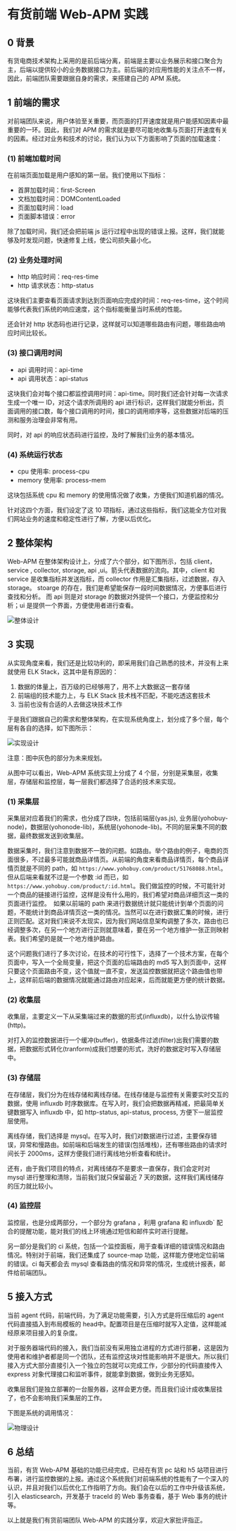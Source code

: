 # 有货前端 Web-APM 实践

## 0 背景

有货电商技术架构上采用的是前后端分离，前端是主要以业务展示和接口聚合为主，后端以提供较小的业务数据接口为主。前后端的对应用性能的关注点不一样，因此，前端团队需要跟据自身的需求，来搭建自己的 APM 系统。

## 1 前端的需求

对前端团队来说，用户体验至关重要，而页面的打开速度就是用户能感知因素中最重要的一环。因此，我们对 APM 的需求就是要尽可能地收集与页面打开速度有关的因素。经过对业务和技术的讨论，我们认为以下方面影响了页面的加载速度：

### (1) 前端加载时间

在前端页面加载是用户感知的第一层。我们使用以下指标：

* 首屏加载时间：first-Screen
* 文档加载时间：DOMContentLoaded
* 页面加载时间：load
* 页面脚本错误：error

除了加载时间，我们还会把前端 js 运行过程中出现的错误上报。这样，我们就能够及时发现问题，快速修复上线，使公司损失最小化。

### (2) 业务处理时间

* http 响应时间：req-res-time
* http 请求状态：http-status

这块我们主要查看页面请求到达到页面响应完成的时间：req-res-time，这个时间能够代表我们系统的响应速度，这个指标能衡量当时系统的性能。

还会针对 http 状态码也进行记录，这样就可以知道哪些路由有问题，哪些路由响应时间比较长。

### (3) 接口调用时间

* api 调用时间：api-time
* api 调用状态：api-status

这块我们会对每个接口都监控调用时间：api-time。同时我们还会针对每一次请求生成一个唯一 ID，对这个请求所调用的 api 进行标识，这样我们就能分析出，页面调用的接口数，每个接口调用的时间，接口的调用顺序等，这些数据对后端的压测和服务治理会非常有用。

同时，对 api 的响应状态码进行监控，及时了解我们业务的基本情况。

### (4) 系统运行状态

* cpu 使用率: process-cpu
* memory 使用率: process-mem

这块包括系统 cpu 和 memory 的使用情况做了收集，方便我们知道机器的情况。

针对这四个方面，我们设定了这 10 项指标，通过这些指标，我们这能全方位对我们网站业务的速度和稳定性进行了解，方便以后优化。

## 2 整体架构

Web-APM 在整体架构设计上，分成了六个部分，如下图所示，包括 client，service , collector, storage, api ,ui。箭头代表数据的流向。其中，client 和 service 是收集指标并发送指标，而 collector 作用是汇集指标，过滤数据，存入 storage。 stoarge 的存在，我们是希望能保存一段时间数据情况，方便事后进行查找和分析。 而 api 则是对 storage 的数据对外提供一个接口，方便监控和分析；ui 是提供一个界面，方便使用者进行查看。

![整体设计](./apm1.jpg)

## 3 实现

从实现角度来看，我们还是比较功利的，即采用我们自己熟悉的技术，并没有上来就使用 ELK Stack，这其中是有原因的：

1. 数据的体量上，百万级的已经够用了，用不上大数据这一套存储
2. 前端组的技术能力上，与 ELK Stack 技术栈不匹配，不能吃透这套技术
3. 当前也没有合适的人去做这块技术工作

于是我们跟据自己的需求和整体架构，在实现系统角度上，划分成了多个层，每个层有各自的选择，如下图所示：

![实现设计](./apm2.jpg)

注意：图中灰色的部分为未来规划。

从图中可以看出，Web-APM 系统实现上分成了 4 个层，分别是采集层，收集层，存储层和监控层，每一层我们都选择了合适的技术来实现。

### (1) 采集层

采集层对应着我们的需求，也分成了四块，包括前端层(yas.js), 业务层(yohobuy-node)，数据层(yohonode-lib)，系统层(yohonode-lib)。不同的层采集不同的数据，最终数据发送到收集层。

数据采集时，我们注意到数据不一致的问题。如路由。举个路由的例子，电商的页面很多，不过最多可能就商品详情页。从前端的角度来看商品详情页，每个商品详情页就是不同的 path，如 `https://www.yohobuy.com/product/51768088.html`。但从后端来看就不过是一个参数 :id 而已，如　`https://www.yohobuy.com/product/:id.html`。我们做监控的时候，不可能针对一个商品的链接进行监控，这样是没有什么用的，我们希望对商品详细页这一类的页面进行监控。　如果以前端的 path 来进行数据统计就只能统计到单个页面的问题，不能统计到商品详情页这一类的情况。当然可以在进行数据汇集的时候，进行正则匹配。这对我们来说不太现实，因为我们网站信息架构调整了多次，路由也已经调整多次，在另一个地方进行正则就意味着，要在另一个地方维护一张正则映射表。我们希望的是就一个地方维护路由。

这个问题我们进行了多次讨论，在技术的可行性下，选择了一个技术方案，在每个页面中，写入一个全局变量，把这个页面的后端路由的 md5 写入到页面中，这样只要这个页面路由不变，这个值就一直不变，发送监控数据就把这个路由值也带上，这样前后端的数据情况就能通过路由对应起来，后而就能更方便的统计数据。

### (2) 收集层

收集层，主要定义一下从采集端过来的数据的形式(influxdb)，以什么协议传输(http)。

对打入的监控数据进行一个缓冲(buffer)，依据条件过滤(filter)出我们需要的数据，把数据形式转化(tranform)成我们想要的形式，洗好的数据定时写入存储层中。

### (3) 存储层

在存储层，我们分为在线存储和离线存储。在线存储是与监控有关需要实时交互的数据，使用 influxdb 时序数据库。在写入时，我们会把数据再精减，把最简单关键数据写入 influxdb 中，如 http-status, api-status, process, 方便下一层监控层使用。

离线存储，我们选择是 mysql。在写入时，我们对数据进行过滤，主要保存错误，异常和慢路由。如前端和后端发生的错误(包括堆栈)，还有哪些路由的请求时间长于 2000ms，这样方便我们进行离线地分析查看和统计。

还有，由于我们项目的特点，对离线储存不是要求一直保存，我们会定时对 mysql 进行整理和清除，当前我们就只保留最近 7 天的数据，这样我们离线储存的压力就比较小。

### (4) 监控层

监控层，也是分成两部分，一个部分为 grafana ，利用 grafana 和 influxdb` 配合的提醒功能，能对我们的线上环境通过短信和邮件实时进行提醒。

另一部分是我们的 ci 系统，包括一个监控面板，用于查看详细的错误情况和路由情况。特别对于前端，我们还集成了 source-map 功能，这样能方便地定位前端的错误。ci 每天都会去 mysql 查看路由的情况和异常的情况，生成统计报表，邮件给前端团队。

## 5 接入方式

当前 agent 代码，前端代码，为了满足功能需要，引入方式是将压缩后的 agent 代码直接插入到布局模板的 head中。配置项目是在压缩时就写入定值，这样能减经原来项目接入的复杂度。

对于服务器端代码的接入，我们当前没有采用独立进程的方式进行部暑，这是因为使用者和维护者都是同一个团队，还有监控这块对性能影响并不是很大。所以我们接入方式大部分直接引入一个独立的包就可以完成工作，少部分的代码直接传入 express 对象代理接口和监听事件，就能拿到数据，做到业务无感知。

收集层我们是独立部署的一台服务器，这样会更方便。而且我们设计成收集层挂了，也不会影响我们采集层的工作。

下图是系统的调用情况：

![物理设计](./apm3.jpg)

## 6 总结

当前，有货 Web-APM 基础的功能已经完成，已经在有货 pc 站和 h5 站项目进行布署，进行监控数据的上报。通过这个系统我们对前端系统的性能有了一个深入的认识，并且对我们以后优化工作指明了方向。我们会在以后的工作中升级该系统，引入 elasticsearch，开发基于 traceId 的 Web 事务查看，基于 Web 事务的统计等。

以上就是我们有货前端团队 Web-APM 的实践分享，欢迎大家批评指正。